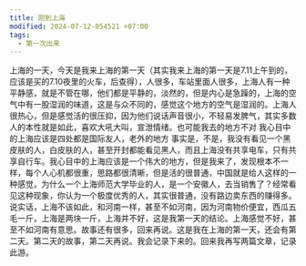 ```yaml
---
title: 刚到上海
modified: 2024-07-12-054521 +07:00
tags:
  - 第一次出来
---
```


上海的一天，今天是我来上海的第一天（其实我来上海的第一天是7.11上午到的，应该是买的7.10夜里的火车，后查得），人很多，车站里面人很多，上海人有一种平静感，就是不管在哪，他们都是平静的，淡然的，但是内心是急躁的，上海的空气中有一股湿润的味道，这是与众不同的，感觉这个地方的空气是湿润的。上海人很热心，但是感觉活的很压抑，因为他们说话声音很小，不轻易发脾气，其实多数人的本性就是如此，喜欢大吼大叫，宣泄情绪。也可能我去的地方不对 我心目中的上海应该是四处都是国际友人，老外的地方 事实是，不是，我没有看见一个黑皮肤的人，白皮肤的人，甚至开封都能看见黑人，而且上海没有共享电车，只有共享自行车。我心目中的上海应该是一个伟大的地方，但是我来了，发现根本不一样，每个人心机都很重，思路都很清晰，但是活的很普通，中国就是给人这样的一种感觉，为什么一个上海师范大学毕业的人，是一个安徽人，去当销售了？经常看见这种现象，你认为一个极度优秀的人，其实很普通，没有路边卖东西的赚得多。说实话，上海不该如此，和河南一样，甚至不如河南，因为河南物价便宜，西瓜五毛一斤，上海是两块一斤，上海并不好，这是我第一天的结论。上海感觉不好，甚至不如河南有意思。故事还有很多，回来再说。这是我在上海的第一天，还会有第二天。第二天的故事，第二天再说。我会记录下来的。回来我再写两篇文章，记录此游。

